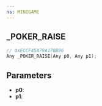 ```yaml
---
ns: MINIGAME
---
```

## _POKER_RAISE

```c
// 0xECCF45A79A17BB96
Any _POKER_RAISE(Any p0, Any p1);
```

## Parameters
* **p0**:
* **p1**:
